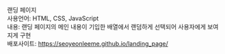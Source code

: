 랜딩 페이지<br />
사용언어: HTML, CSS, JavaScript<br />
내용: 랜딩 페이지의 메인 내용이 기입한 배열에서 랜덤하게 선택되어 사용자에게 보여지게 구현<br />
배포사이트: https://seoyeonleeme.github.io/landing_page/
